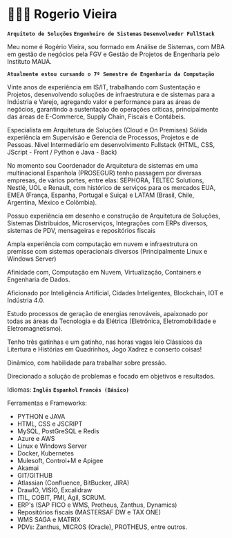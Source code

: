 # 👩🏻‍💻 Rogerio Vieira

**`Arquiteto de Soluções`**
**`Engenheiro de Sistemas`**
**`Desenvolvedor FullStack`**

Meu nome é Rogério Vieira, sou  formado em Análise de Sistemas, com MBA em gestão de negócios pela FGV e Gestão de Projetos de Engenharia pelo Instituto MAUÁ.

**`Atualmente estou cursando o 7º Semestre de Engenharia da Computação`**

Vinte anos de experiência em IS/IT, trabalhando com Sustentação e Projetos, desenvolvendo soluções de infraestrutura e de sistemas para a Indústria e Varejo, agregando valor e performance para as áreas de negócios, garantindo a sustentação de operações críticas, principalmente das áreas de E-Commerce, Supply Chain, Fiscais e Contábeis.

Especialista em Arquitetura de Soluções (Cloud e On Premises)
Sólida experiência em Supervisão e Gerencia de Processos, Projetos e de Pessoas.
Nivel Intermediário em desenvolvimento Fullstack (HTML, CSS, JScript - Front / Python e Java - Back)

No momento sou Coordenador de Arquitetura de sistemas em uma multinacional Espanhola (PROSEGUR) tenho passagem por diversas empresas, de vários portes, entre elas:  SEPHORA, TELTEC Solutions, Nestlé, UOL e Renault, com histórico de serviços para os mercados EUA, EMEA (França, Espanha, Portugal e Suiça) e LATAM (Brasil, Chile, Argentina, México e Colômbia).

Possuo experiência em desenho e construção de Arquitetura de Soluções, Sistemas Distribuidos, Microserviços, Integrações com ERPs diversos, sistemas de PDV, mensageiras e repositórios fiscais

Ampla experiência com computação em nuvem e infraestrutura on premisse com sistemas operacionais diversos (Principalmente Linux e Windows Server)

Afinidade com, Computação em Nuvem, Virtualização, Containers e Engenharia de Dados. 

Aficionado por Inteligência Artificial, Cidades Inteligentes, Blockchain, IOT e Indústria 4.0.

Estudo processos de geração de energias renováveis, apaixonado por todas as áreas da Tecnologia e da Elétrica (Eletrônica, Eletromobilidade e Eletromagnetismo).

Tenho três gatinhas e um gatinho, nas horas vagas leio Clássicos da Litertura e Histórias em Quadrinhos, Jogo Xadrez e conserto coisas!

Dinâmico, com habilidade para trabalhar sobre pressão. 

Direcionado a solução de problemas e focado em objetivos e resultados.

Idiomas: 
**`Inglês`**
**`Espanhol`**
**`Francês (Básico)`**

Ferramentas e Frameworks:
- PYTHON e JAVA
- HTML, CSS e JSCRIPT
- MySQL, PostGreSQL e Redis
- Azure e AWS
- Linux e Windows Server
- Docker, Kubernetes
- Mulesoft, Control+M e Apigee
- Akamai
- GIT/GITHUB
- Atlassian (Confluence, BitBucker, JIRA)
- DrawIO, VISIO, Excalidraw
- ITIL, COBIT, PMI, Ágil, SCRUM.
- ERP's (SAP FICO e WMS, Protheus, Zanthus, Dynamics)
- Repositórios fiscais (MASTERSAF DW e TAX ONE)
- WMS SAGA e MATRIX
- PDVs: Zanthus, MICROS (Oracle), PROTHEUS, entre outros.
